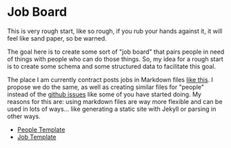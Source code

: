 Job Board
=========

This is very rough start, like so rough, if you rub your hands against it, it will feel like sand paper, so be warned.

The goal here is to create some sort of "job board" that pairs people in need of things with people who can do those things. So, my idea for a rough start is to create some schema and some structured data to facilitate this goal.

The place I am currently contract posts jobs in Markdown files [like this](https://github.com/ehealthafrica/jobs). I propose we do the same, as well as creating similar files for "people" instead of the [github issues](https://github.com/opensourcedesigners/job-board/issues/3) like some of you have started doing. My reasons for this are: using markdown files are way more flexible and can be used in lots of ways... like generating a static site with Jekyll or parsing in other ways.

* [People Template](people-template.md)
* [Job Template](job-template.md)
